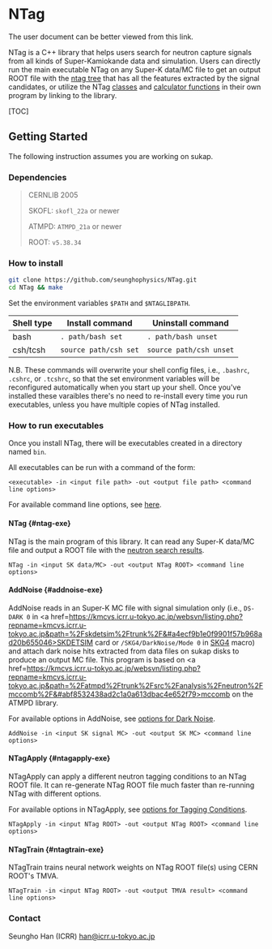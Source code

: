 # NTag

The user document can be better viewed from <a hrev=https:://seunghophysics.github.com/NTag>this link</a>.

NTag is a C++ library that helps users search for neutron capture signals from all kinds of Super-Kamiokande data and simulation. Users can directly run the main executable NTag on any Super-K data/MC file to get an output ROOT file with the [ntag tree](#output-tree-structure) that has all the features extracted by the signal candidates, or utilize the NTag <a href=annotated.html>classes</a> and <a href=include_2Calculator_8hh.html>calculator functions</a> in their own program by linking to the library.

[TOC]

## Getting Started

The following instruction assumes you are working on sukap.

### Dependencies

> CERNLIB 2005
>
> SKOFL: `skofl_22a` or newer
>
> ATMPD: `ATMPD_21a` or newer
>
> ROOT: `v5.38.34`

### How to install

```bash
git clone https://github.com/seunghophysics/NTag.git
cd NTag && make
```
Set the environment variables `$PATH` and `$NTAGLIBPATH`.

| Shell type | Install command       | Uninstall command       |
|------------|-----------------------|-------------------------|
| bash       | `. path/bash set`     | `. path/bash unset`     |
| csh/tcsh   | `source path/csh set` | `source path/csh unset` |

N.B. These commands will overwrite your shell config files, i.e., `.bashrc`, `.cshrc`, or `.tcshrc`,
so that the set environment variables will be reconfigured automatically when you start up your shell.
Once you've installed these varaibles there's no need to re-install every time you run executables,
unless you have multiple copies of NTag installed.

### How to run executables

 Once you install NTag, there will be executables created in a directory named `bin`. 
 
 All executables can be run with a command of the form:

 ```
 <executable> -in <input file path> -out <output file path> <command line options>
 ```

 For available command line options, see [here](#command-line-options).

#### NTag {#ntag-exe}

NTag is the main program of this library. It can read any Super-K data/MC file and output a ROOT file with the [neutron search results](#output-tree-structure). 

```
NTag -in <input SK data/MC> -out <output NTag ROOT> <command line options>
```

#### AddNoise {#addnoise-exe}

AddNoise reads in an Super-K MC file with signal simulation only (i.e., `DS-DARK 0` in <a href=https://kmcvs.icrr.u-tokyo.ac.jp/websvn/listing.php?repname=kmcvs.icrr.u-tokyo.ac.jp&path=%2Fskdetsim%2Ftrunk%2F&#a4ecf9b1e0f9901f57b968ad20b655046>SKDETSIM</a> card or `/SKG4/DarkNoise/Mode 0` in <a href=https://github.com/SKG4/SKG4>SKG4</a> macro) and attach dark noise hits extracted from data files on sukap disks to produce an output MC file. This program is based on <a href=https://kmcvs.icrr.u-tokyo.ac.jp/websvn/listing.php?repname=kmcvs.icrr.u-tokyo.ac.jp&path=%2Fatmpd%2Ftrunk%2Fsrc%2Fanalysis%2Fneutron%2Fmccomb%2F&#abf8532438ad2c1a0a613dbac4e652f79>mccomb</a> on the ATMPD library.

For available options in AddNoise, see [options for Dark Noise](#dark-noise-option).

```
AddNoise -in <input SK signal MC> -out <output SK MC> <command line options>
```

#### NTagApply {#ntagapply-exe}

NTagApply can apply a different neutron tagging conditions to an NTag ROOT file. 
It can re-generate NTag ROOT file much faster than re-running NTag with different options.

For available options in NTagApply, see [options for Tagging Conditions](#tag-cond-option).

```
NTagApply -in <input NTag ROOT> -out <output NTag ROOT> <command line options>
```

#### NTagTrain {#ntagtrain-exe}

NTagTrain trains neural network weights on NTag ROOT file(s) using CERN ROOT's TMVA.

```
NTagTrain -in <input NTag ROOT> -out <output TMVA result> <command line options>
```

### Contact

Seungho Han (ICRR) <han@icrr.u-tokyo.ac.jp>